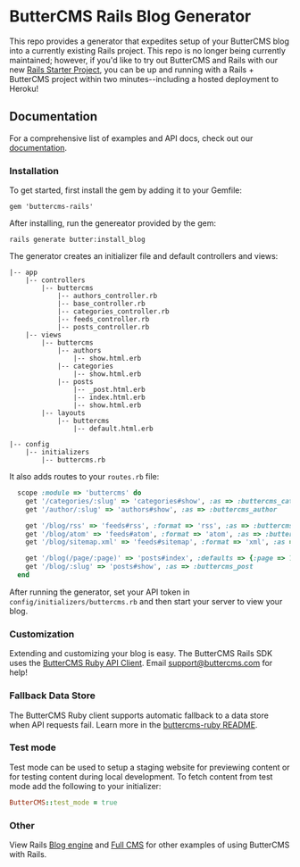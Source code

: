 # ButterCMS Rails Blog Generator 

This repo provides a generator that expedites setup of your ButterCMS blog into a currently existing Rails project.
This repo is no longer being currently maintained; however, if you'd like to try out ButterCMS and Rails 
with our new [Rails Starter Project](https://buttercms.com/starters/rails-starter-project/), you can
be up and running with a Rails + ButterCMS project within two minutes--including a hosted deployment
to Heroku!

## Documentation

For a comprehensive list of examples and API docs, check out our [documentation](https://buttercms.com/docs/).

### Installation

To get started, first install the gem by adding it to your Gemfile:

```
gem 'buttercms-rails'
```

After installing, run the genereator provided by the gem:

```
rails generate butter:install_blog
```

The generator creates an initializer file and default controllers and views:

```
|-- app
    |-- controllers
        |-- buttercms
            |-- authors_controller.rb
            |-- base_controller.rb
            |-- categories_controller.rb
            |-- feeds_controller.rb
            |-- posts_controller.rb
    |-- views
        |-- buttercms
            |-- authors
                |-- show.html.erb
            |-- categories
                |-- show.html.erb
            |-- posts
                |-- _post.html.erb
                |-- index.html.erb
                |-- show.html.erb
        |-- layouts
            |-- buttercms
                |-- default.html.erb

|-- config
    |-- initializers
        |-- buttercms.rb
```

It also adds routes to your `routes.rb`  file:

```ruby
  scope :module => 'buttercms' do
    get '/categories/:slug' => 'categories#show', :as => :buttercms_category
    get '/author/:slug' => 'authors#show', :as => :buttercms_author

    get '/blog/rss' => 'feeds#rss', :format => 'rss', :as => :buttercms_blog_rss
    get '/blog/atom' => 'feeds#atom', :format => 'atom', :as => :buttercms_blog_atom
    get '/blog/sitemap.xml' => 'feeds#sitemap', :format => 'xml', :as => :buttercms_blog_sitemap

    get '/blog(/page/:page)' => 'posts#index', :defaults => {:page => 1}, :as => :buttercms_blog
    get '/blog/:slug' => 'posts#show', :as => :buttercms_post
  end
```

After running the generator, set your API token in `config/initializers/buttercms.rb` and then start your server to view your blog.

### Customization

Extending and customizing your blog is easy. The ButterCMS Rails SDK uses the [ButterCMS Ruby API Client](https://github.com/buttercms/buttercms-ruby). Email [support@buttercms.com](mailto:support@buttercms.com) for help!

### Fallback Data Store

The ButterCMS Ruby client supports automatic fallback to a data store when API requests fail. Learn more in the [buttercms-ruby README](https://github.com/buttercms/buttercms-ruby/tree/master#fallback-data-store).

### Test mode

Test mode can be used to setup a staging website for previewing content or for testing content during local development. To fetch content from test mode add the following to your initializer:

```ruby
ButterCMS::test_mode = true
```

### Other

View Rails [Blog engine](https://buttercms.com/rails-blog-engine/) and [Full CMS](https://buttercms.com/rails-cms/) for other examples of using ButterCMS with Rails.

